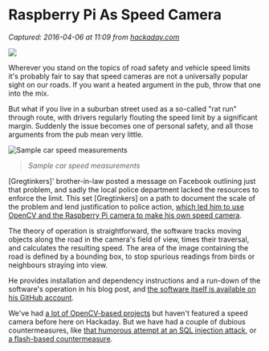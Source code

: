 # Raspberry Pi As Speed Camera 

_Captured: 2016-04-06 at 11:09 from [hackaday.com](http://hackaday.com/2016/04/03/raspberry-pi-as-speed-camera/)_

![](https://hackadaycom.files.wordpress.com/2016/03/pi-speed-cam-featured1.jpg?w=800)

Wherever you stand on the topics of road safety and vehicle speed limits it's probably fair to say that speed cameras are not a universally popular sight on our roads. If you want a heated argument in the pub, throw that one into the mix.

But what if you live in a suburban street used as a so-called "rat run" through route, with drivers regularly flouting the speed limit by a significant margin. Suddenly the issue becomes one of personal safety, and all those arguments from the pub mean very little.

![Sample car speed measurements](https://hackadaycom.files.wordpress.com/2016/03/carspeed_sample.gif?w=800)

> _Sample car speed measurements_

[Gregtinkers]' brother-in-law posted a message on Facebook outlining just that problem, and sadly the local police department lacked the resources to enforce the limit. This set [Gregtinkers] on a path to document the scale of the problem and lend justification to police action, [which led him to use OpenCV and the Raspberry Pi camera to make his own speed camera](http://gregtinkers.wordpress.com/2016/03/25/car-speed-detector/).

The theory of operation is straightforward, the software tracks moving objects along the road in the camera's field of view, times their traversal, and calculates the resulting speed. The area of the image containing the road is defined by a bounding box, to stop spurious readings from birds or neighbours straying into view.

He provides installation and dependency instructions and a run-down of the software's operation in his blog post, and [the software itself is available on his GitHub account](https://github.com/gregtinkers/carspeed.py).

We've had [a lot of OpenCV-based projects](http://hackaday.com/tag/opencv/) but haven't featured a speed camera before here on Hackaday. But we have had a couple of dubious countermeasures, like [that humorous attempt at an SQL injection attack](http://hackaday.com/2014/04/04/sql-injection-fools-speed-traps-and-clears-your-record/), or [a flash-based countermeasure](http://hackaday.com/2012/10/23/traffic-camera-countermeasure/).
